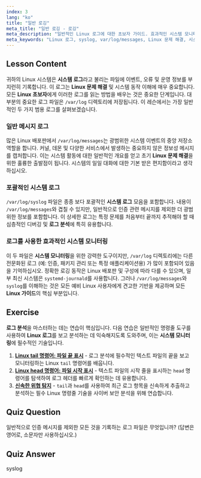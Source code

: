 ```yaml
---
index: 3
lang: "ko"
title: "일반 로깅"
meta_title: "일반 로깅 - 로깅"
meta_description: "일반적인 Linux 로그에 대한 초보자 가이드. 효과적인 시스템 모니터링, 로그 분석 및 Linux 문제 해결을 위해 /var/log/messages 및 syslog 에 대해 알아보세요."
meta_keywords: "Linux 로그, syslog, var/log/messages, Linux 문제 해결, 시스템 로그, 로그 분석, 시스템 모니터링, Linux 가이드, Linux 초보자, /var/log"
---
```


## Lesson Content

귀하의 Linux 시스템은 **시스템 로그**라고 불리는 파일에 이벤트, 오류 및 운영 정보를 부지런히 기록합니다. 이 로그는 **Linux 문제 해결** 및 시스템 동작 이해에 매우 중요합니다. 모든 **Linux 초보자**에게 이러한 로그를 읽는 방법을 배우는 것은 중요한 단계입니다. 대부분의 중요한 로그 파일은 `/var/log` 디렉토리에 저장됩니다. 이 레슨에서는 가장 일반적인 두 가지 범용 로그를 살펴보겠습니다.

### 일반 메시지 로그

많은 Linux 배포판에서 `/var/log/messages`는 광범위한 시스템 이벤트의 중앙 저장소 역할을 합니다. 커널, 데몬 및 다양한 서비스에서 발생하는 중요하지 않은 정보성 메시지를 캡처합니다. 이는 시스템 활동에 대한 일반적인 개요를 얻고 초기 **Linux 문제 해결**을 위한 훌륭한 출발점이 됩니다. 시스템의 일일 대화에 대한 기본 받은 편지함이라고 생각하십시오.

### 포괄적인 시스템 로그

`/var/log/syslog` 파일은 종종 보다 포괄적인 **시스템 로그** 모음을 포함합니다. 내용이 `/var/log/messages`와 겹칠 수 있지만, 일반적으로 인증 관련 메시지를 제외한 더 광범위한 정보를 포함합니다. 이 상세한 로그는 특정 문제를 처음부터 끝까지 추적해야 할 때 심층적인 디버깅 및 **로그 분석**에 특히 유용합니다.

### 로그를 사용한 효과적인 시스템 모니터링

이 두 파일은 **시스템 모니터링**을 위한 강력한 도구이지만, `/var/log` 디렉토리에는 다른 전문화된 로그 (예: 인증, 패키지 관리 또는 특정 애플리케이션용) 가 많이 포함되어 있음을 기억하십시오. 정확한 로깅 동작은 Linux 배포판 및 구성에 따라 다를 수 있으며, 일부 최신 시스템은 `systemd-journald`를 사용합니다. 그러나 `/var/log/messages`와 `syslog`를 이해하는 것은 모든 예비 Linux 사용자에게 견고한 기반을 제공하며 모든 **Linux 가이드**의 핵심 부분입니다.

## Exercise

**로그 분석**을 마스터하는 데는 연습이 핵심입니다. 다음 연습은 일반적인 명령줄 도구를 사용하여 **Linux 로그**를 보고 분석하는 데 익숙해지도록 도와주며, 이는 **시스템 모니터링**에 필수적인 기술입니다.

1. **[Linux tail 명령어: 파일 끝 표시](https://labex.io/ko/labs/linux-linux-tail-command-file-end-display-214303)** - 로그 분석에 필수적인 텍스트 파일의 끝을 보고 모니터링하는 Linux `tail` 명령어를 배웁니다.
2. **[Linux head 명령어: 파일 시작 표시](https://labex.io/ko/labs/linux-linux-head-command-file-beginning-display-214302)** - 텍스트 파일의 시작 줄을 표시하는 `head` 명령어를 탐색하여 로그 헤더를 빠르게 확인하는 데 유용합니다.
3. **[신속한 위협 탐지](https://labex.io/ko/labs/linux-rapid-threat-detection-387930)** - `tail`과 `head`를 사용하여 최근 로그 항목을 신속하게 추출하고 분석하는 필수 Linux 명령줄 기술을 사이버 보안 분석을 위해 연습합니다.

## Quiz Question

일반적으로 인증 메시지를 제외한 모든 것을 기록하는 로그 파일은 무엇입니까? (답변은 영어로, 소문자만 사용하십시오.)

## Quiz Answer

syslog
